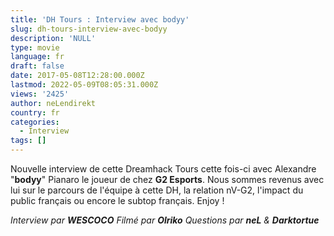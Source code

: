 ```yaml
---
title: 'DH Tours : Interview avec bodyy'
slug: dh-tours-interview-avec-bodyy
description: 'NULL'
type: movie
language: fr
draft: false
date: 2017-05-08T12:28:00.000Z
lastmod: 2022-05-09T08:05:31.000Z
views: '2425'
author: neLendirekt
country: fr
categories:
  - Interview
tags: []
---
```

Nouvelle interview de cette Dreamhack Tours cette fois-ci avec Alexandre "**bodyy**" Pianaro le joueur de chez **G2 Esports**. Nous sommes revenus avec lui sur le parcours de l'équipe à cette DH, la relation nV-G2, l'impact du public français ou encore le subtop français. Enjoy ! 

_Interview par **WESCOCO**_ 
_Filmé par **Olriko**_ 
_Questions par **neL** & **Darktortue**_
